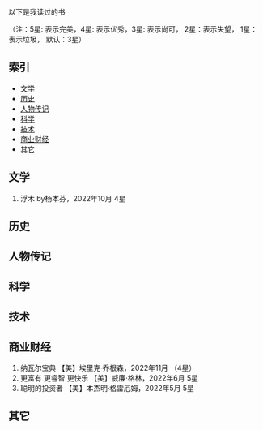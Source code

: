 以下是我读过的书

（注：5星: 表示完美，4星: 表示优秀，3星: 表示尚可， 2星：表示失望， 1星：表示垃圾， 默认：3星）


## 索引

- [文学](#文学)
- [历史](#历史)
- [人物传记](#人物传记)
- [科学](#科学)
- [技术](#技术)
- [商业财经](#商业财经)
- [其它](#其它)


## 文学

1. 浮木  by杨本芬，2022年10月 4星

## 历史

## 人物传记

## 科学

## 技术

## 商业财经

1. 纳瓦尔宝典 【美】埃里克·乔根森，2022年11月 （4星）
1. 更富有 更睿智 更快乐 【美】威廉·格林，2022年6月 5星
1. 聪明的投资者 【美】本杰明·格雷厄姆，2022年5月  5星

## 其它
